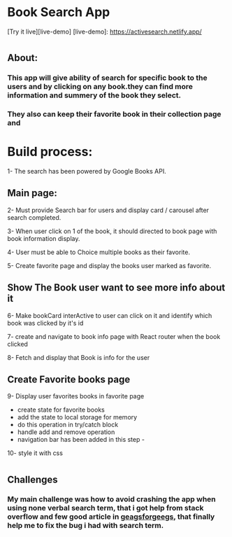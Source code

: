 # Book Search App

[Try it live][live-demo]
[live-demo]: https://activesearch.netlify.app/

#

## About:

### This app will give ability of search for specific book to the users and by clicking on any book.they can find more information and summery of the book they select.

### They also can keep their favorite book in their collection page and

# Build process:

1- The search has been powered by Google Books API.

## Main page:

2- Must provide Search bar for users and display card / carousel after search completed.

3- When user click on 1 of the book, it should directed to book page with book information display.

4- User must be able to Choice multiple books as their favorite.

5- Create favorite page and display the books user marked as favorite.

## Show The Book user want to see more info about it

6- Make bookCard interActive to user can click on it and identify which book was clicked by it's id

7- create and navigate to book info page with React router when the book clicked

8- Fetch and display that Book is info for the user

## Create Favorite books page

9- Display user favorites books in favorite page

- create state for favorite books
- add the state to local storage for memory
- do this operation in try/catch block
- handle add and remove operation
- navigation bar has been added in this step -

10- style it with css

#

## Challenges

### My main challenge was how to avoid crashing the app when using none verbal search term, that i got help from stack overflow and few good article in [geagsforgeegs](https://www.geeksforgeeks.org/), that finally help me to fix the bug i had with search term.
